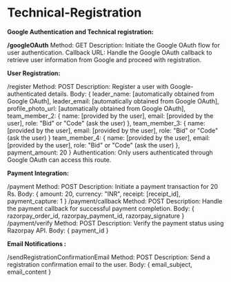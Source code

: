 # Technical-Registration

**Google Authentication and Technical registration:**

**/googleOAuth**
Method: GET
Description: Initiate the Google OAuth flow for user authentication.
Callback URL: Handle the Google OAuth callback to retrieve user information from Google and proceed with registration.

**User Registration:**

/register
Method: POST
Description: Register a user with Google-authenticated details.
Body:
{ leader_name: [automatically obtained from Google OAuth], 
leader_email: [automatically obtained from Google OAuth], profile_photo_url: [automatically obtained from Google OAuth], 
team_member_2: { name: [provided by the user], email: [provided by the user], role: "Bid" or "Code" (ask the user) }, 
team_member_3: { name: [provided by the user], email: [provided by the user], role: "Bid" or "Code" (ask the user) }
team_member_4: { name: [provided by the user], email: [provided by the user], role: "Bid" or "Code" (ask the user) }, payment_amount: 20 }
Authentication: Only users authenticated through Google OAuth can access this route.

**Payment Integration:**

/payment
Method: POST
Description: Initiate a payment transaction for 20 Rs.
Body: { amount: 20, currency: "INR", receipt: [receipt_id], payment_capture: 1 }
/payment/callback
Method: POST
Description: Handle the payment callback for successful payment completion.
Body: { razorpay_order_id, razorpay_payment_id, razorpay_signature }
/payment/verify
Method: POST
Description: Verify the payment status using Razorpay API.
Body: { payment_id }

**Email Notifications :**

/sendRegistrationConfirmationEmail
Method: POST
Description: Send a registration confirmation email to the user.
Body: { email_subject, email_content }
